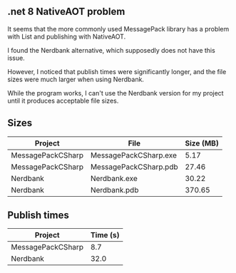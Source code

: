 ## .net 8 NativeAOT problem
It seems that the more commonly used MessagePack library has a problem with List<T> and publishing with NativeAOT.

I found the Nerdbank alternative, which supposedly does not have this issue.

However, I noticed that publish times were significantly longer, and the file sizes were much larger when using Nerdbank.

While the program works, I can't use the Nerdbank version for my project until it produces acceptable file sizes.

## Sizes
| Project           | File                  | Size (MB) |
|-------------------|-----------------------|-----------|
| MessagePackCSharp | MessagePackCSharp.exe | 5.17      |
| MessagePackCSharp | MessagePackCSharp.pdb | 27.46     |
| Nerdbank          | Nerdbank.exe          | 30.22     |
| Nerdbank          | Nerdbank.pdb          | 370.65    |

## Publish times
| Project           | Time (s) |
|-------------------|----------|
| MessagePackCSharp | 8.7      |
| Nerdbank          | 32.0     |
